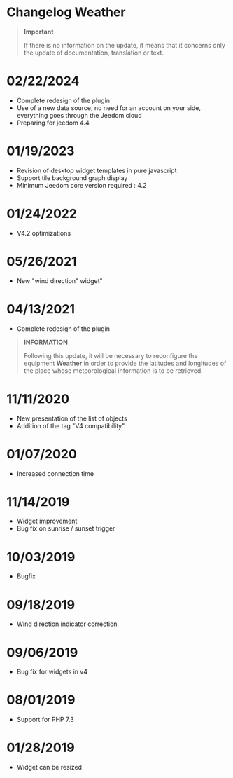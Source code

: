 # Changelog Weather

>**Important**
>
>If there is no information on the update, it means that it concerns only the update of documentation, translation or text.

# 02/22/2024

- Complete redesign of the plugin
- Use of a new data source, no need for an account on your side, everything goes through the Jeedom cloud
- Preparing for jeedom 4.4

# 01/19/2023

- Revision of desktop widget templates in pure javascript
- Support tile background graph display
- Minimum Jeedom core version required : 4.2

# 01/24/2022

- V4.2 optimizations

# 05/26/2021

- New "wind direction" widget"

# 04/13/2021

- Complete redesign of the plugin

>**INFORMATION**
>
>Following this update, it will be necessary to reconfigure the equipment **Weather** in order to provide the latitudes and longitudes of the place whose meteorological information is to be retrieved.

# 11/11/2020

- New presentation of the list of objects
- Addition of the tag "V4 compatibility"

# 01/07/2020

- Increased connection time

# 11/14/2019

- Widget improvement
- Bug fix on sunrise / sunset trigger

# 10/03/2019

- Bugfix

# 09/18/2019

- Wind direction indicator correction

# 09/06/2019

- Bug fix for widgets in v4

# 08/01/2019

- Support for PHP 7.3

# 01/28/2019

- Widget can be resized
